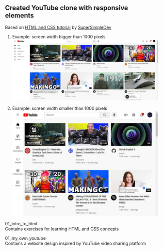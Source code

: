 ## Created YouTube clone with responsive elements
Based on [HTML and CSS tutorial](https://youtu.be/G3e-cpL7ofc) by [SuperSimpleDev](https://www.youtube.com/@SuperSimpleDev)

1. Example: screen width bigger than 1000 pixels </br>
![Example 1](1_html_css/finished_website_images/youtube_clone_example_1.jpg)

2. Example: screen width smaller than 1000 pixels </br>
![Example 2](1_html_css/finished_website_images/youtube_clone_example_2.jpg)

01_intro_to_html\
Contains exercises for learning HTML and CSS concepts

01_my_own_youtube\
Contains a website design inspired by YouTube video sharing platform
